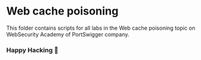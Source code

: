 # Web cache poisoning

This folder contains scripts for all labs in the Web cache poisoning topic on WebSecurity Academy of PortSwigger company.

### Happy Hacking 👾
